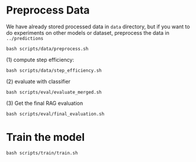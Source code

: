 # Preprocess Data
We have already stored processed data in `data` directory, but if you want to do experiments on other models or dataset, preprocess the data in `../predictions`

```
bash scripts/data/preprocess.sh
```






(1) compute step efficiency:
```
bash scripts/data/step_efficiency.sh
```
(2) evaluate with classifier
```
bash scripts/eval/evaluate_merged.sh
```
(3) Get the final RAG evaluation
```
bash scripts/eval/final_evaluation.sh
```





# Train the model
```
bash scripts/train/train.sh
```




